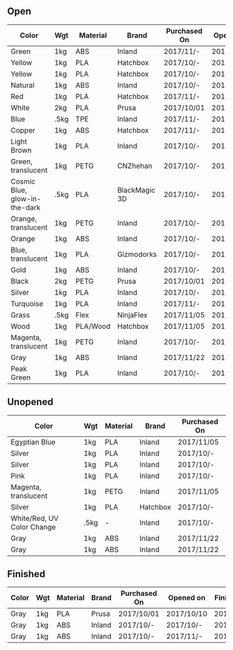 

## Open

Color                           | Wgt  | Material   | Brand          | Purchased On | Opened on    | Remaining
--------------------------------|------|------------|----------------|--------------|--------------|-----------
Green                           | 1kg  | ABS        | Inland         | 2017/11/-    | 2017/11/-    | 99%
Yellow                          | 1kg  | PLA        | Hatchbox       | 2017/10/-    | 2017/10/-    | 10%
Yellow                          | 1kg  | PLA        | Hatchbox       | 2017/10/-    | 2017/10/-    | 75%
Natural                         | 1kg  | ABS        | Inland         | 2017/10/-    | 2017/10/-    | 99%
Red                             | 1kg  | PLA        | Hatchbox       | 2017/11/-    | 2017/11/-    | 40%
White                           | 2kg  | PLA        | Prusa          | 2017/10/01   | 2017/10/10   | 15%
Blue                            | .5kg | TPE        | Inland         | 2017/11/-    | 2017/11/-    | 80%
Copper                          | 1kg  | ABS        | Hatchbox       | 2017/11/-    | 2017/11/-    | 90%
Light Brown                     | 1kg  | PLA        | Inland         | 2017/10/-    | 2017/10/-    | 80%
Green, translucent              | 1kg  | PETG       | CNZhehan       | 2017/10/-    | 2017/10/-    | 80%
Cosmic Blue, glow-in-the-dark   | .5kg | PLA        | BlackMagic 3D  | 2017/10/-    | 2017/10/-    | 50%
Orange, translucent             | 1kg  | PETG       | Inland         | 2017/10/-    | 2017/10/25   | 80%
Orange                          | 1kg  | ABS        | Inland         | 2017/10/-    | 2017/10/20   | 90%
Blue, translucent               | 1kg  | PLA        | Gizmodorks     | 2017/10/-    | 2017/10/20   | 75%
Gold                            | 1kg  | ABS        | Inland         | 2017/10/-    | 2017/10/15   | 90%
Black                           | 2kg  | PETG       | Prusa          | 2017/10/01   | 2017/10/10   | 60%
Silver                          | 1kg  | PLA        | Inland         | 2017/10/-    | 2017/10/-    | 80%
Turquoise                       | 1kg  | PLA        | Inland         | 2017/11/-    | 2017/11/-    | 75%
Grass                           | .5kg | Flex       | NinjaFlex      | 2017/11/05   | 2017/11/12   | 95%
Wood                            | 1kg  | PLA/Wood   | Hatchbox       | 2017/11/05   | 2017/11/12   | 99%
Magenta, translucent            | 1kg  | PETG       | Inland         | 2017/10/-    | 2017/11/18   | 100%
Gray                            | 1kg  | ABS        | Inland         | 2017/11/22   | 2017/11/22   | 30%
Peak Green                      | 1kg  | PLA        | Inland         | 2017/10/-    | 2017/12/02   | 100%

## Unopened

Color                           | Wgt  | Material   | Brand          | Purchased On 
--------------------------------|------|------------|----------------|--------------
Egyptian Blue                   | 1kg  | PLA        | Inland         | 2017/11/05
Silver                          | 1kg  | PLA        | Inland         | 2017/10/-
Silver                          | 1kg  | PLA        | Inland         | 2017/10/-
Pink                            | 1kg  | PLA        | Inland         | 2017/10/-
Magenta, translucent            | 1kg  | PETG       | Inland         | 2017/11/05
Silver                          | 1kg  | PLA        | Hatchbox       | 2017/10/-
White/Red, UV Color Change      | .5kg | -          | Inland         | 2017/10/-
Gray                            | 1kg  | ABS        | Inland         | 2017/11/22
Gray                            | 1kg  | ABS        | Inland         | 2017/11/22


## Finished

Color                           | Wgt  | Material   | Brand          | Purchased On | Opened on    | Finished On
--------------------------------|------|------------|----------------|--------------|--------------|--------------
Gray                            | 1kg  | PLA        | Prusa          | 2017/10/01   | 2017/10/10   | 2017/10/-
Gray                            | 1kg  | ABS        | Inland         | 2017/10/-    | 2017/10/-    | 2017/10/-
Gray                            | 1kg  | ABS        | Inland         | 2017/10/-    | 2017/11/-    | 2017/11/12
